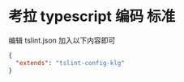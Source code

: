 # 考拉 typescript 编码 标准

编辑 tslint.json 加入以下内容即可

```tslint.json
{
  "extends": "tslint-config-klg"
}
```